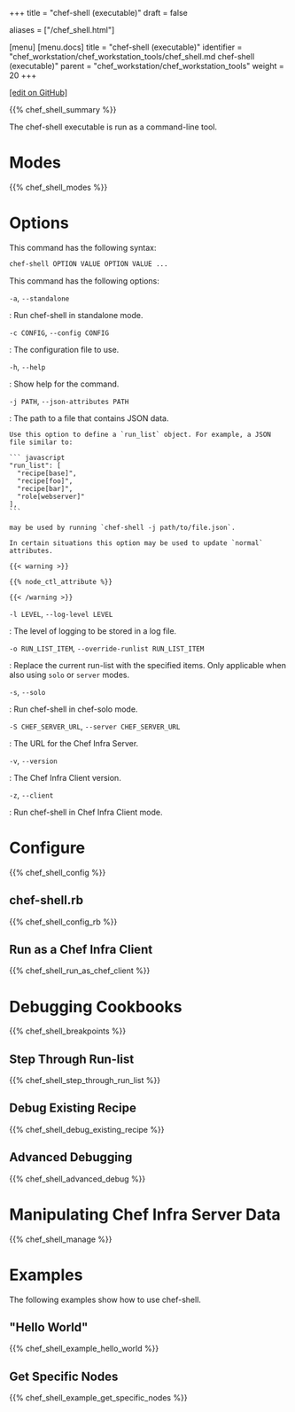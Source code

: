 +++
title = "chef-shell (executable)"
draft = false

aliases = ["/chef_shell.html"]

[menu]
  [menu.docs]
    title = "chef-shell (executable)"
    identifier = "chef_workstation/chef_workstation_tools/chef_shell.md chef-shell (executable)"
    parent = "chef_workstation/chef_workstation_tools"
    weight = 20
+++    

[\[edit on GitHub\]](https://github.com/chef/chef-web-docs/blob/master/content/ctl_chef_shell.md)

{{% chef_shell_summary %}}

The chef-shell executable is run as a command-line tool.

Modes
=====

{{% chef_shell_modes %}}

Options
=======

This command has the following syntax:

``` bash
chef-shell OPTION VALUE OPTION VALUE ...
```

This command has the following options:

`-a`, `--standalone`

:   Run chef-shell in standalone mode.

`-c CONFIG`, `--config CONFIG`

:   The configuration file to use.

`-h`, `--help`

:   Show help for the command.

`-j PATH`, `--json-attributes PATH`

:   The path to a file that contains JSON data.

    Use this option to define a `run_list` object. For example, a JSON
    file similar to:

    ``` javascript
    "run_list": [
      "recipe[base]",
      "recipe[foo]",
      "recipe[bar]",
      "role[webserver]"
    ],
    ```

    may be used by running `chef-shell -j path/to/file.json`.

    In certain situations this option may be used to update `normal`
    attributes.

    {{< warning >}}

    {{% node_ctl_attribute %}}

    {{< /warning >}}

`-l LEVEL`, `--log-level LEVEL`

:   The level of logging to be stored in a log file.

`-o RUN_LIST_ITEM`, `--override-runlist RUN_LIST_ITEM`

:   Replace the current run-list with the specified items. Only
    applicable when also using `solo` or `server` modes.

`-s`, `--solo`

:   Run chef-shell in chef-solo mode.

`-S CHEF_SERVER_URL`, `--server CHEF_SERVER_URL`

:   The URL for the Chef Infra Server.

`-v`, `--version`

:   The Chef Infra Client version.

`-z`, `--client`

:   Run chef-shell in Chef Infra Client mode.

Configure
=========

{{% chef_shell_config %}}

chef-shell.rb
-------------

{{% chef_shell_config_rb %}}

Run as a Chef Infra Client
--------------------------

{{% chef_shell_run_as_chef_client %}}

Debugging Cookbooks
===================

{{% chef_shell_breakpoints %}}

Step Through Run-list
---------------------

{{% chef_shell_step_through_run_list %}}

Debug Existing Recipe
---------------------

{{% chef_shell_debug_existing_recipe %}}

Advanced Debugging
------------------

{{% chef_shell_advanced_debug %}}

Manipulating Chef Infra Server Data
===================================

{{% chef_shell_manage %}}

Examples
========

The following examples show how to use chef-shell.

"Hello World"
-------------

{{% chef_shell_example_hello_world %}}

Get Specific Nodes
------------------

{{% chef_shell_example_get_specific_nodes %}}
